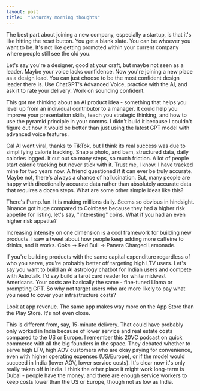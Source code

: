 ```yaml
---
layout: post
title:  "Saturday morning thoughts"
---
```


The best part about joining a new company, especially a startup, is that it's like hitting the reset button. You get a blank slate. You can be whoever you want to be. It's not like getting promoted within your current company where people still see the old you.

Let's say you're a designer, good at your craft, but maybe not seen as a leader. Maybe your voice lacks confidence. Now you're joining a new place as a design lead. You can just choose to be the most confident design leader there is. Use ChatGPT's Advanced Voice, practice with the AI, and ask it to rate your delivery. Work on sounding confident.

This got me thinking about an AI product idea - something that helps you level up from an individual contributor to a manager. It could help you improve your presentation skills, teach you strategic thinking, and how to use the pyramid principle in your comms. I didn't build it because I couldn't figure out how it would be better than just using the latest GPT model with advanced voice features.

Cal AI went viral, thanks to TikTok, but I think its real success was due to simplifying calorie tracking. Snap a photo, and bam, structured data, daily calories logged. It cut out so many steps, so much friction. A lot of people start calorie tracking but never stick with it. Trust me, I know. I have tracked mine for two years now. A friend questioned if it can ever be truly accurate. Maybe not, there's always a chance of hallucination. But, many people are happy with directionally accurate data rather than absolutely accurate data that requires a dozen steps. What are some other simple ideas like this?

There's Pump.fun. It is making millions daily. Seems so obvious in hindsight. Binance got huge compared to Coinbase because they had a higher risk appetite for listing, let's say, "interesting" coins. What if you had an even higher risk appetite?

Increasing intensity on one dimension is a cool framework for building new products. I saw a tweet about how people keep adding more caffeine to drinks, and it works. Coke -> Red Bull -> Panera Charged Lemonade.

If you're building products with the same capital expenditure regardless of who you serve, you're probably better off targeting high LTV users. Let's say you want to build an AI astrology chatbot for Indian users and compete with Astrotalk. I'd say build a tarot card reader for white midwest Americans. Your costs are basically the same - fine-tuned Llama or prompting GPT. So why not target users who are more likely to pay what you need to cover your infrastructure costs?

Look at app revenue. The same app makes way more on the App Store than the Play Store. It's not even close.

This is different from, say, 15-minute delivery. That could have probably only worked in India because of lower service and real estate costs compared to the US or Europe. I remember this 20VC podcast on quick commerce with all the big founders in the space. They debated whether to serve high LTV, high AOV customers who are okay paying for convenience, even with higher operating expenses (US/Europe), or if the model would succeed in India (lower AOV, lower service costs). It's clear now it's only really taken off in India. I think the other place it might work long-term is Dubai - people have the money, and there are enough service workers to keep costs lower than the US or Europe, though not as low as India.
